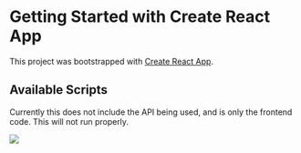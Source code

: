 # Getting Started with Create React App

This project was bootstrapped with [Create React App](https://github.com/facebook/create-react-app).

## Available Scripts

Currently this does not include the API being used, and is only the frontend code. This will not run properly. 


<img src ="https://github.com/kakoon8/animesite/blob/master/tesasad.PNG" />
